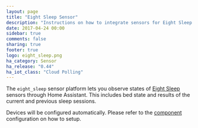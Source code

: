 ```yaml
---
layout: page
title: "Eight Sleep Sensor"
description: "Instructions on how to integrate sensors for Eight Sleep within Home Assistant."
date: 2017-04-24 00:00
sidebar: true
comments: false
sharing: true
footer: true
logo: eight_sleep.png
ha_category: Sensor
ha_release: "0.44"
ha_iot_class: "Cloud Polling"
---
```



The `eight_sleep` sensor platform lets you observe states of [Eight Sleep](https://eightsleep.com/) sensors through Home Assistant. This includes bed state and results of the current and previous sleep sessions.

Devices will be configured automatically. Please refer to the [component](/components/eight_sleep/) configuration on how to setup.
